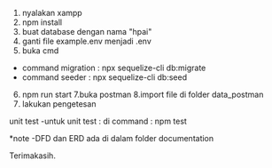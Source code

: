 1. nyalakan xampp 
2. npm install
3. buat database dengan nama "hpai"
4. ganti file example.env menjadi .env
5. buka cmd

- command migration : npx sequelize-cli db:migrate
- command seeder : npx sequelize-cli db:seed

6. npm run start
7.buka postman
8.import file di folder data_postman
9. lakukan pengetesan

unit test
-untuk unit test : di command : npm test

*note
-DFD dan ERD ada di dalam folder documentation

Terimakasih.
